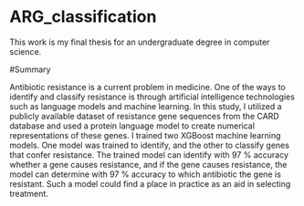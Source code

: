 # ARG_classification
This work is my final thesis for an undergraduate degree in computer science.

#Summary

Antibiotic resistance is a current problem in medicine. One of the ways to identify and
classify resistance is through artificial intelligence technologies such as language models
and machine learning.
In this study, I utilized a publicly available dataset of resistance gene sequences from the
CARD database and used a protein language model to create numerical representations of
these genes. I trained two XGBoost machine learning models. One model was trained to
identify, and the other to classify genes that confer resistance.
The trained model can identify with 97 % accuracy whether a gene causes resistance, and
if the gene causes resistance, the model can determine with 97 % accuracy to which
antibiotic the gene is resistant. Such a model could find a place in practice as an aid in
selecting treatment.

